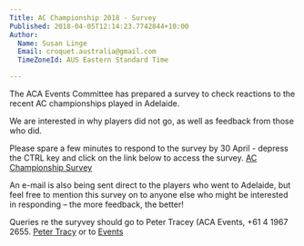 ```yaml
---
Title: AC Championship 2018 - Survey
Published: 2018-04-05T12:14:23.7742844+10:00
Author:
  Name: Susan Linge
  Email: croquet.australia@gmail.com
  TimeZoneId: AUS Eastern Standard Time

---
```

The ACA Events Committee has prepared a survey to check reactions to the recent AC championships played in Adelaide.

We are interested in why players did not go, as well as feedback from those who did.

Please spare a few minutes to respond to the survey by 30 April - depress the CTRL key and click on the link below to access the survey.
[AC Championship Survey](https://www.surveymonkey.com/r/ACA_Association_Croquet_Nationals_2018)

An e-mail is also being sent direct to the players who went to Adelaide, but feel free to mention this survey on to anyone else who might be interested in responding – the more feedback, the better!

Queries re the suryvey should go to Peter Tracey (ACA Events, +61 4 1967 2655. [Peter Tracy](mailto:peter.tracey@bigpond.com ) or to [Events](mailto:events@croquet-au)